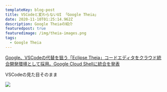 ```yaml
---
templateKey: blog-post
title: VSCodeと変わらないUI 「Google Theia」
date: 2020-11-10T01:25:14.962Z
description: Google Theiaの紹介
featuredpost: true
featuredimage: /img/theia-images.png
tags:
  - Google Theia
---
```



[Google、VSCodeの代替を狙う「Eclipse Theia」コードエディタをクラウド統合開発環境として採用。Google Cloud Shellに統合を発表](https://www.publickey1.jp/blog/20/googlevscodeeclipse_theiagoogle_cloud_shell.html)



VSCodeの見た目そのまま

![](/img/theia-screenshot.jpg)